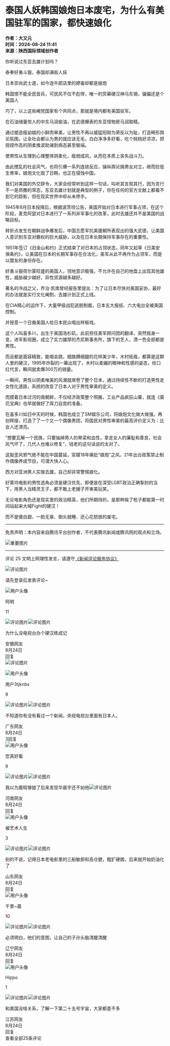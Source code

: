# 泰国人妖韩国娘炮日本废宅，为什么有美国驻军的国家，都快速娘化

**作者：大又元**  
**时间：2024-08-24 11:41**  
**来源：陕西国际领域创作者**  

你听说过东亚去雄计划吗？

泰拳好勇斗狠，泰国却满街人妖

日本崇尚武士道，如今连牛郎店里的嫪毐却都是娘炮

韩国恨不能全民皆兵，可民风不仅不彪悍，唯一的荧幕硬汉神马东锡，偏偏还是个美国人

巧了，以上这些阉党国家有个共同点，那就是境内都有美国驻军。

在石油储量惊人的中东马润偷油，在武德爆表的东亚怪物房马润取精。

通过塑造瘦幼娘的小鲜肉审美，让男性不再以威猛阳刚为荣反以为耻，打造畸形舆论氛围，让全社会都认为男的就应该无毛，白白净净多好看，吃个桃桃好凉凉，把扭捏作态的阴柔推波助澜到病态甚至极端。

使男性从生理到心理整体阴柔化，瘦弱成风，从而在本质上丧失战斗力。

由此搅乱的社会风气，也将引爆一系列连锁反应，操纵舆论搞男女对立，继而拉低生育率，娘炮文化毁了日韩，也正在侵蚀中国。

我们对美国的外交辞令，大家会经常听到这样一句话，叫听其言观其行，因为言行不一是昂撒的常态，东亚去雄计划就是典型的例子，你在任何的官方文献上都看不到它的踪影，但在现实世界中却从未停手。

1945年8月日本投降后，根据波茨坦公告，美国开始对日本进行军事占领，在这个阶段，麦克阿瑟对日本进行了一系列非军事化的改革，此时去雄还并不是美国的战略目标。

转折点发生在朝鲜战争爆发后，中国志愿军抗美援朝所表现出的强大武德，让美国人意识到东亚对霸权的巨大威胁，以及在日本长期保持军事存在的重要性。

1951年签订《旧金山和约》正式结束了对日本的占领状态，同年又起草《日美安保条约》，让美国在日本的长期军事存在合法化，美军从此不再作为占领军，而是以盟友的身份存在。

好勇斗狠荷尔蒙旺盛的美国人，领地意识极强，不允许在自己的地盘上出现其他雄性，威胁越少越好，异性资源越多越好。

著名的冷战之父，乔治·凯南曾经报告里提出：为了让日本尽快对美国妥协，最好的办法就是实行文化阉割，去雄计划正式上线。

在CIA精心的运作下，大量甲级战犯逃脱制裁，日本五大报纸、六大电台全被美国控制。

并授意一个日裔美国人给日本民众唱出样板戏。

这个人叫喜多川，出生于美国洛杉矶，此前担任美军顾问团的翻译，突然摇身一变，进军影视圈，成立了实力雄厚的杰尼斯事务所，旗下的艺人，清一色全部都是男性。

而且都是面容精致，能唱会跳，细胳膊细腿的花样美少年，木村拓哉，都算是这群人里的硬汉，1995年炸裂的一幕出现了，木村以柔媚的眼神和性感的姿态，给口红代言，瞬间就卖爆300万的销量。

一瞬间，男性以阴柔唯美的风潮就席卷了整个日本，通过持续性不断的打造男性走女性化道路，系统的改变了日本人对于男性审美的定义。

而摸着日本过河的南朝鲜，不仅经济政策整个照搬，工业产品疯狂山寨，就连《葵花宝典》也早就做好了挥刀自宫的准备。

在喜多川如日中天的时候，韩国也成立了SM娱乐公司，将娘炮文化做大做强，再创辉煌，打造了了一个又一个偶像男团，将国民对男性审美的最高评价定义为：比女人还漂亮。

“想要瓦解一个民族，只要抽掉男人的脊梁和血性，拿走女人的廉耻和善良，社会风气坏了，几代人也难以修复”，钱老的这句话说的太对了。

这股歪风邪气绝不能在中国蔓延，官媒18年痛批“娘炮”之风，21年出台政策禁止制作偶像养成节目，可谓大快人心。

西方对亚洲男人实施去雄，自己却非常警惕娘化。

好莱坞电影的男性选角必须是硬汉优先，即便是在深受LGBT政治正确掣肘的当下，用黑人当精灵王子，都不敢上老嫂子开审美玩笑。

无论电影角色还是现实里的政治精英，他们所期待的，是那种挨了枪子都能第一时间站起来大喊Fight的硬汉！

而不是傻白甜、一脸无辜、倒头就睡、还心花怒放的废宅。

---

免责声明：本内容来自腾讯平台创作者，不代表腾讯新闻或腾讯网的观点和立场。

![重要图片](https://inews.gtimg.com/newsapp_bt/0/1012205723968_6694/0)

---

评论 25
文明上网理性发言，请遵守[《新闻评论服务协议》](https://new.qq.com/static/coralinfo.htm)

![评论图片](http://inews.gtimg.com/newsapp_ls/0/12597139796/0)

请先登录后发表评论~

![用户头像](http://p.qpic.cn/user_pic/0/1722839826753094127/0)

阿明

11

![评论图片](https://inews.gtimg.com/newsapp_bt/0/0624182404776_2508/0)![评论图片](https://inews.gtimg.com/newsapp_bt/0/0620195211979_1438/0)

为什么没电视台办个硬汉练成记

安徽网友  
8月24日  
回复  
![评论图片](https://inews.gtimg.com/newsapp_bt/0/0331175301626_8958/0)

![用户头像](http://inews.gtimg.com/newsapp_ls/0/15803841970/0)

用户3tjknbs

9

![评论图片](https://inews.gtimg.com/newsapp_bt/0/0624182404776_2508/0)![评论图片](https://inews.gtimg.com/newsapp_bt/0/0620195211979_1438/0)

不知道你有没有看过一个新闻，央视电视台里面有日本人。

广东网友  
8月24日  
3回复  
![用户头像](http://p.qpic.cn/user_pic/0/1645853719616018393/243)

您真好看

9

![评论图片](https://inews.gtimg.com/newsapp_bt/0/0624182404776_2508/0)![评论图片](https://inews.gtimg.com/newsapp_bt/0/0620195211979_1438/0)

我以为鹿晗够娘了后来发现华晨宇还不如他![评论图片](https://inews.gtimg.com/newsapp_bt/0/0109164745111_8889/0)

河南网友  
8月24日  
回复  
![用户头像](http://p.qpic.cn/user_pic/0/ViaMaaTfLTExyOmDfR7cP3w_1662627890538892525/76)

被艺术人生

3

![评论图片](https://inews.gtimg.com/newsapp_bt/0/0624182404776_2508/0)![评论图片](https://inews.gtimg.com/newsapp_bt/0/0620195211979_1438/0)

别的不说，记得日本老电影里的三船敏郎和高仓健，粗犷硬朗，后来就开始奶油化了

山东网友  
8月24日  
回复  
![用户头像](http://p.qpic.cn/user_pic/0/1722828775822055303/0)

千里~晨

10

![评论图片](https://inews.gtimg.com/newsapp_bt/0/0624182404776_2508/0)![评论图片](https://inews.gtimg.com/newsapp_bt/0/0620195211979_1438/0)

必须明白，他们的意图，让自己的子孙头脑清醒清醒

辽宁网友  
8月24日  
回复  
![用户头像](http://p.qpic.cn/user_pic/0/_1725274619732701385/76)

Hippo

1

![评论图片](https://inews.gtimg.com/newsapp_bt/0/0624182404776_2508/0)![评论图片](https://inews.gtimg.com/newsapp_bt/0/0620195211979_1438/0)

和美国没啥关系，了解一下第二十五号宇宙，大家都差不多

江苏网友  
8月24日  
回复  
查看全部25条评论